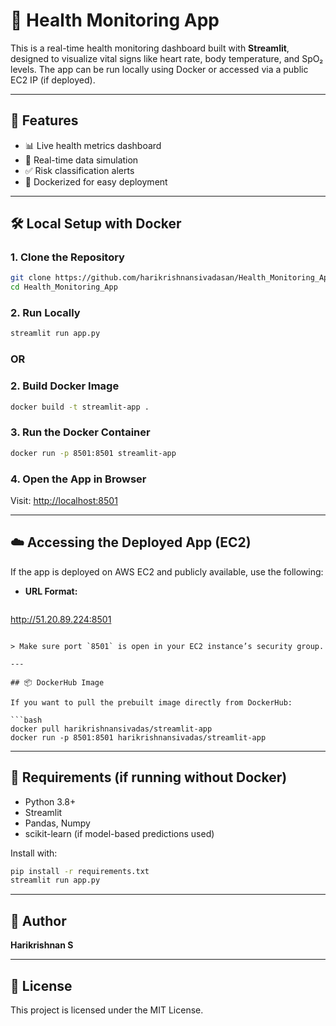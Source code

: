 # 🏥 Health Monitoring App

This is a real-time health monitoring dashboard built with **Streamlit**, designed to visualize vital signs like heart rate, body temperature, and SpO₂ levels. The app can be run locally using Docker or accessed via a public EC2 IP (if deployed).

---

## 🚀 Features

- 📊 Live health metrics dashboard
- 📡 Real-time data simulation
- ✅ Risk classification alerts
- 🐳 Dockerized for easy deployment

---

## 🛠️ Local Setup with Docker

### 1. **Clone the Repository**

```bash
git clone https://github.com/harikrishnansivadasan/Health_Monitoring_App.git
cd Health_Monitoring_App
```

### 2. **Run Locally**

```bash
streamlit run app.py
```
### OR

### 2. **Build Docker Image**

```bash
docker build -t streamlit-app .
```

### 3. **Run the Docker Container**

```bash
docker run -p 8501:8501 streamlit-app
```

### 4. **Open the App in Browser**

Visit: [http://localhost:8501](http://localhost:8501)

---

## ☁️ Accessing the Deployed App (EC2)

If the app is deployed on AWS EC2 and publicly available, use the following:

- **URL Format:**

```
```
http://51.20.89.224:8501
```

> Make sure port `8501` is open in your EC2 instance’s security group.

---

## 📦 DockerHub Image

If you want to pull the prebuilt image directly from DockerHub:

```bash
docker pull harikrishnansivadas/streamlit-app
docker run -p 8501:8501 harikrishnansivadas/streamlit-app
```

---


## 📌 Requirements (if running without Docker)

- Python 3.8+
- Streamlit
- Pandas, Numpy
- scikit-learn (if model-based predictions used)

Install with:

```bash
pip install -r requirements.txt
streamlit run app.py
```

---

## 🤝 Author

**Harikrishnan S**  

---

## 📄 License

This project is licensed under the MIT License.
